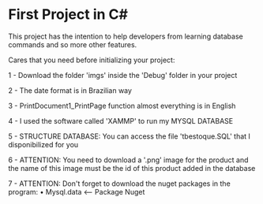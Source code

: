 # First Project in C#

This project has the intention to help developers from learning database commands and so more other features.

Cares that you need before initializing your project:

1 - Download the folder 'imgs' inside the 'Debug' folder in your project

2 - The date format is in Brazilian way

3 - PrintDocument1_PrintPage function almost everything is in English

4 - I used the software called 'XAMMP' to run my MYSQL DATABASE

5 - STRUCTURE DATABASE: You can access the file 'tbestoque.SQL' that I disponibilized for you

6 - ATTENTION: You need to download a '.png' image for the product and the name of this image must be the id of this product added in the database

7 - ATTENTION: Don't forget to download the nuget packages in the program: 
  • Mysql.data  <-- Package Nuget
